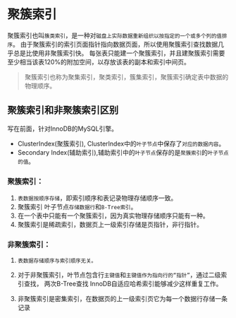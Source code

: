 
 
# 聚簇索引

聚簇索引也叫`簇类索引`，是一种对`磁盘上实际数据重新组织以按指定的一个或多个列的值排序`。
由于聚簇索引的索引页面指针指向数据页面，所以使用聚簇索引查找数据几乎总是比使用非聚簇索引快。
每张表只能建一个聚簇索引，并且建聚簇索引需要至少相当该表120%的附加空间，以存放该表的副本和索引中间页。

> 聚簇索引也称为聚集索引，聚类索引，簇集索引，聚簇索引确定表中数据的物理顺序。

## 聚簇索引和非聚簇索引区别

写在前面，针对InnoDB的MySQL引擎。

- ClusterIndex(聚簇索引), ClusterIndex中的`叶子节点`中保存了`对应的数据内容`。 
- Secondary Index(辅助索引),辅助索引中的`叶子节点`保存的是`聚簇索引`的`叶子节点的值`。

### 聚簇索引：

1. `表数据按顺序存储`，即索引顺序和表记录物理存储顺序一致。
2. 聚簇索引 叶子节点`存储数据行`和`B-Tree索引`。
3. 在一个表中只能有一个聚簇索引，因为真实物理存储顺序只能有一种。
4. 聚簇索引是稀疏索引，数据页上一级索引存储是页指针，非行指针。

### 非聚簇索引：

1. `表数据存储顺序与索引顺序无关。`

2. 对于非聚簇索引，叶节点包含行`主键值`和`主键值作为指向行的“指针”`，通过二级索引查找，
两次B-Tree查找 InnoDB自适应哈希索引能够减少这样重复工作。

3. 非聚簇索引是密集索引，在数据页的上一级索引页它为每一个数据行存储一条记录
